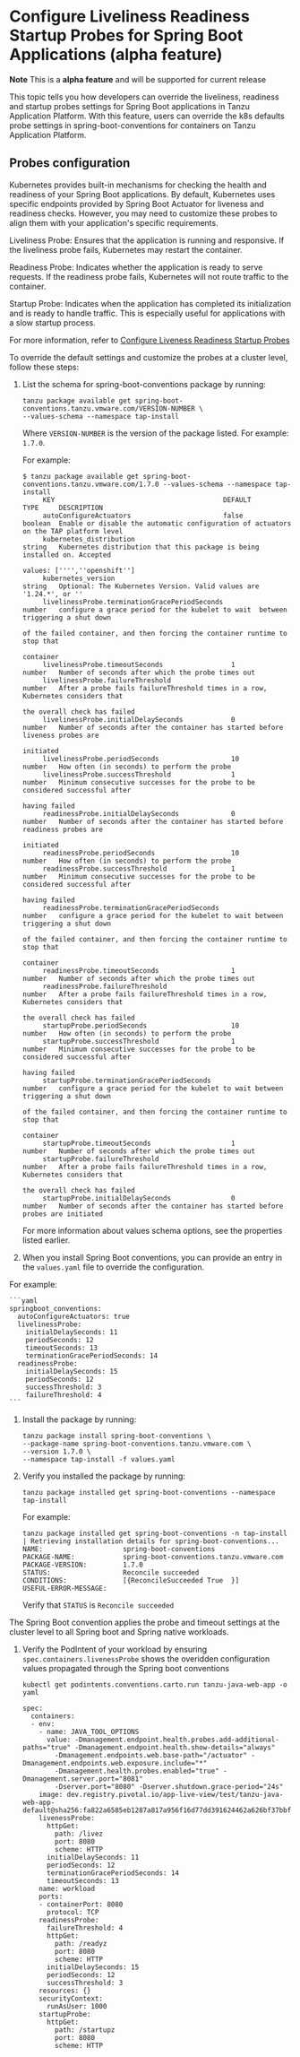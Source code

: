# Configure Liveliness Readiness Startup Probes for Spring Boot Applications  (alpha feature)

**Note** This is a **alpha feature** and will be supported for current release

This topic tells you how developers can override the liveliness, readiness and startup probes settings for Spring Boot applications in Tanzu Application Platform. With this feature, users can override the k8s defaults probe settings in spring-boot-conventions for containers on Tanzu Application Platform.

## <a id='probes-config'></a>Probes configuration

Kubernetes provides built-in mechanisms for checking the health and readiness of your Spring Boot applications. By default, Kubernetes uses specific endpoints provided by Spring Boot Actuator for liveness and readiness checks. However, you may need to customize these probes to align them with your application's specific requirements.

Liveliness Probe: Ensures that the application is running and responsive. If the liveliness probe fails, Kubernetes may restart the container.

Readiness Probe: Indicates whether the application is ready to serve requests. If the readiness probe fails, Kubernetes will not route traffic to the container.

Startup Probe: Indicates when the application has completed its initialization and is ready to handle traffic. This is especially useful for applications with a slow startup process.

For more information, refer to [Configure Liveness Readiness Startup Probes](https://kubernetes.io/docs/tasks/configure-pod-container/configure-liveness-readiness-startup-probes/)

To override the default settings and customize the probes at a cluster level, follow these
steps:

1. List the schema for spring-boot-conventions package by running:

    ```console
    tanzu package available get spring-boot-conventions.tanzu.vmware.com/VERSION-NUMBER \
    --values-schema --namespace tap-install
    ```

    Where `VERSION-NUMBER` is the version of the package listed. For example: `1.7.0`.

    For example:

    ```console
    $ tanzu package available get spring-boot-conventions.tanzu.vmware.com/1.7.0 --values-schema --namespace tap-install
         KEY                                          DEFAULT             TYPE     DESCRIPTION
         autoConfigureActuators                       false               boolean  Enable or disable the automatic configuration of actuators on the TAP platform level
         kubernetes_distribution                                          string   Kubernetes distribution that this package is being installed on. Accepted
                                                                                   values: ['''',''openshift'']
         kubernetes_version                                               string   Optional: The Kubernetes Version. Valid values are '1.24.*', or ''
         livelinessProbe.terminationGracePeriodSeconds                    number   configure a grace period for the kubelet to wait  between triggering a shut down   
                                                                                   of the failed container, and then forcing the container runtime to stop that      
                                                                                   container                                                                         
         livelinessProbe.timeoutSeconds                 1                 number   Number of seconds after which the probe times out                                 
         livelinessProbe.failureThreshold                                 number   After a probe fails failureThreshold times in a row, Kubernetes considers that    
                                                                                   the overall check has failed                                                      
         livelinessProbe.initialDelaySeconds            0                 number   Number of seconds after the container has started before liveness probes are      
                                                                                   initiated                                                                         
         livelinessProbe.periodSeconds                  10                number   How often (in seconds) to perform the probe                                       
         livelinessProbe.successThreshold               1                 number   Minimum consecutive successes for the probe to be considered successful after     
                                                                                   having failed                                                                     
         readinessProbe.initialDelaySeconds             0                 number   Number of seconds after the container has started before readiness probes are     
                                                                                   initiated                                                                         
         readinessProbe.periodSeconds                   10                number   How often (in seconds) to perform the probe                                       
         readinessProbe.successThreshold                1                 number   Minimum consecutive successes for the probe to be considered successful after     
                                                                                   having failed                                                                     
         readinessProbe.terminationGracePeriodSeconds                     number   configure a grace period for the kubelet to wait between triggering a shut down   
                                                                                   of the failed container, and then forcing the container runtime to stop that      
                                                                                   container                                                                         
         readinessProbe.timeoutSeconds                  1                 number   Number of seconds after which the probe times out                                 
         readinessProbe.failureThreshold                                  number   After a probe fails failureThreshold times in a row, Kubernetes considers that    
                                                                                   the overall check has failed                                                      
         startupProbe.periodSeconds                     10                number   How often (in seconds) to perform the probe                                       
         startupProbe.successThreshold                  1                 number   Minimum consecutive successes for the probe to be considered successful after     
                                                                                   having failed                                                                     
         startupProbe.terminationGracePeriodSeconds                       number   configure a grace period for the kubelet to wait between triggering a shut down   
                                                                                   of the failed container, and then forcing the container runtime to stop that      
                                                                                   container                                                                         
         startupProbe.timeoutSeconds                    1                 number   Number of seconds after which the probe times out                                 
         startupProbe.failureThreshold                                    number   After a probe fails failureThreshold times in a row, Kubernetes considers that    
                                                                                   the overall check has failed                                                      
         startupProbe.initialDelaySeconds               0                 number   Number of seconds after the container has started before probes are initiated
    ```

    For more information about values schema options, see the properties listed
    earlier.

1. When you install Spring Boot conventions, you can provide an entry in the `values.yaml` file to override the configuration.     

For example:

    ```yaml
    springboot_conventions:
      autoConfigureActuators: true
      livelinessProbe: 
        initialDelaySeconds: 11
        periodSeconds: 12
        timeoutSeconds: 13
        terminationGracePeriodSeconds: 14
      readinessProbe: 
        initialDelaySeconds: 15
        periodSeconds: 12
        successThreshold: 3
        failureThreshold: 4
    ```

1. Install the package by running:

   ```console
   tanzu package install spring-boot-conventions \
   --package-name spring-boot-conventions.tanzu.vmware.com \
   --version 1.7.0 \
   --namespace tap-install -f values.yaml
   ```

1. Verify you installed the package by running:

   ```console
   tanzu package installed get spring-boot-conventions --namespace tap-install
   ```

   For example:

   ```console
   tanzu package installed get spring-boot-conventions -n tap-install
   | Retrieving installation details for spring-boot-conventions...
   NAME:                    spring-boot-conventions
   PACKAGE-NAME:            spring-boot-conventions.tanzu.vmware.com
   PACKAGE-VERSION:         1.7.0
   STATUS:                  Reconcile succeeded
   CONDITIONS:              [{ReconcileSucceeded True  }]
   USEFUL-ERROR-MESSAGE:
   ```

   Verify that `STATUS` is `Reconcile succeeded`


The Spring Boot convention applies the probe and timeout settings at the cluster level to all Spring boot and Spring native workloads. 

1. Verify the PodIntent of your workload by ensuring `spec.containers.livenessProbe`
shows the overidden configuration values propagated through the Spring boot conventions

    ```console
    kubectl get podintents.conventions.carto.run tanzu-java-web-app -o yaml

    spec:
      containers:
      - env:
        - name: JAVA_TOOL_OPTIONS
          value: -Dmanagement.endpoint.health.probes.add-additional-paths="true" -Dmanagement.endpoint.health.show-details="always"
            -Dmanagement.endpoints.web.base-path="/actuator" -Dmanagement.endpoints.web.exposure.include="*"
            -Dmanagement.health.probes.enabled="true" -Dmanagement.server.port="8081"
            -Dserver.port="8080" -Dserver.shutdown.grace-period="24s"
        image: dev.registry.pivotal.io/app-live-view/test/tanzu-java-web-app-default@sha256:fa822a6585eb1287a817a956f16d77dd391624462a626bf37bbf0f9e89ff7562
        livenessProbe:
          httpGet:
            path: /livez
            port: 8080
            scheme: HTTP
          initialDelaySeconds: 11
          periodSeconds: 12
          terminationGracePeriodSeconds: 14
          timeoutSeconds: 13
        name: workload
        ports:
        - containerPort: 8080
          protocol: TCP
        readinessProbe:
          failureThreshold: 4
          httpGet:
            path: /readyz
            port: 8080
            scheme: HTTP
          initialDelaySeconds: 15
          periodSeconds: 12
          successThreshold: 3
        resources: {}
        securityContext:
          runAsUser: 1000
        startupProbe:
          httpGet:
            path: /startupz
            port: 8080
            scheme: HTTP
    ```
